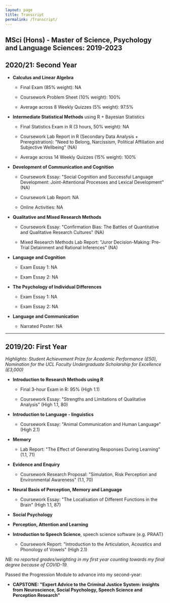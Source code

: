 ```yaml
---
layout: page
title: Transcript
permalink: /Transcript/
---
```


## MSci (Hons) - Master of Science, Psychology and Language Sciences: 2019-2023


## 2020/21: Second Year

- **Calculus and Linear Algebra**
  
  - Final Exam (85% weight): NA
  
  - Coursework Problem Sheet (10% weight): 100%
  
  - Average across 8 Weekly Quizzes (5% weight): 97.5%

- **Intermediate Statistical Methods** using R + Bayesian Statistics 
  
  - Final Statistics Exam in R (3 hours, 50% weight): NA
  
  - Coursework Lab Report in R (Secondary Data Analysis + Preregistration): "Need to Belong, Narcissism, Political Affiliation and Subjective Wellbeing" (NA)
  
  - Average across 14 Weekly Quizzes (15% weight): 100%

- **Development of Communication and Cognition**

  - Coursework Essay: "Social Cognition and Successful Language Development: Joint-Attentional Processes and Lexical Development" (NA)
  
  - Coursework Lab Report: NA
  
  - Online Activities: NA

- **Qualitative and Mixed Research Methods**

  - Coursework Essay: "Confirmation Bias: The Battles of Quantitative and Qualitative Research Cultures" (NA)
  
  - Mixed Research Methods Lab Report: "Juror Decision-Making: Pre-Trial Detainment and Rational Inferences" (NA)

- **Language and Cognition**
  
  - Exam Essay 1: NA
  
  - Exam Essay 2: NA

- **The Psychology of Individual Differences**
  
  - Exam Essay 1: NA
  
  - Exam Essay 2: NA

- **Language and Communication**

  - Narrated Poster: NA

---
## 2019/20: First Year
*Highlights: Student Achievement Prize for Academic Performance (£50), Nomination for the UCL Faculty Undergraduate Scholarship for Excellence (£3,000)*

- **Introduction to Research Methods using R** 

  - Final 3-hour Exam in R: 95% (High 1.1)
  
  - Coursework Essay: "Strengths and Limitations of Qualitative Analysis" (High 1.1, 80)

- **Introduction to Language - linguistics**

  - Coursework Essay: "Animal Communication and Human Language" (High 2.1)

- **Memory** 
  
  - Lab Report: "The Effect of Generating Responses During Learning" (1.1, 71)

- **Evidence and Enquiry** 

  - Coursework Research Proposal: "Simulation, Risk Perception and Environmental Awareness" (1.1, 70)

- **Neural Basis of Perception, Memory and Language** 
  
  - Coursework Essay: "The Localisation of Different Functions in the Brain" (High 1.1, 87)

- **Social Psychology** 

- **Perception, Attention and Learning**

- **Introduction to Speech Science**, speech science software (e.g. PRAAT)
  
  - Coursework Report: "Introduction to the Articulation, Acoustics and Phonology of Vowels" (High 2.1)


*NB: no reported grades/weighting in my first year counting towards my final degree because of COVID-19.*

Passed the Progression Module to advance into my second-year: 
- **CAPSTONE: "Expert Advice to the Criminal Justice System: insights from Neuroscience, Social Psychology, Speech Science and Perception Research"**


